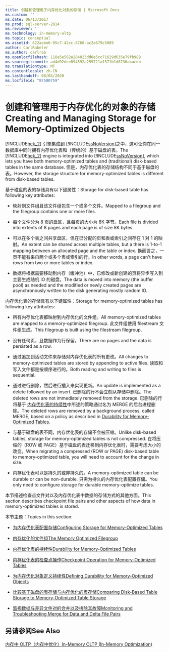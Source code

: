 ```yaml
---
title: 创建和管理用于内存优化对象的存储 | Microsoft Docs
ms.custom: ''
ms.date: 06/13/2017
ms.prod: sql-server-2014
ms.reviewer: ''
ms.technology: in-memory-oltp
ms.topic: conceptual
ms.assetid: 622aabe6-95c7-42cc-8768-ac2e679c5089
author: CarlRabeler
ms.author: carlrab
ms.openlocfilehash: 118e5e582a284023dd8e5cc71629d635e79fb989
ms.sourcegitcommit: ad4d92dce894592a259721a1571b1d8736abacdb
ms.translationtype: MT
ms.contentlocale: zh-CN
ms.lasthandoff: 08/04/2020
ms.locfileid: "87580759"
---
```

# <a name="creating-and-managing-storage-for-memory-optimized-objects"></a><span data-ttu-id="30560-102">创建和管理用于内存优化的对象的存储</span><span class="sxs-lookup"><span data-stu-id="30560-102">Creating and Managing Storage for Memory-Optimized Objects</span></span>
  <span data-ttu-id="30560-103">[!INCLUDE[hek_2](../../includes/hek-2-md.md)] 引擎集成到 [!INCLUDE[ssNoVersion](../../includes/ssnoversion-md.md)]之中，这可让你在同一数据库中同时拥有内存优化表和（传统的）基于磁盘的表。</span><span class="sxs-lookup"><span data-stu-id="30560-103">The [!INCLUDE[hek_2](../../includes/hek-2-md.md)] engine is integrated into [!INCLUDE[ssNoVersion](../../includes/ssnoversion-md.md)], which lets you have both memory-optimized tables and (traditional) disk-based tables in the same database.</span></span> <span data-ttu-id="30560-104">但是，内存优化表的存储结构不同于基于磁盘的表。</span><span class="sxs-lookup"><span data-stu-id="30560-104">However, the storage structure for memory-optimized tables is different from disk-based tables.</span></span>  
  
 <span data-ttu-id="30560-105">基于磁盘的表的存储具有以下键属性：</span><span class="sxs-lookup"><span data-stu-id="30560-105">Storage for disk-based table has following key attributes:</span></span>  
  
-   <span data-ttu-id="30560-106">映射到文件组且该文件组包含一个或多个文件。</span><span class="sxs-lookup"><span data-stu-id="30560-106">Mapped to a filegroup and the filegroup contains one or more files.</span></span>  
  
-   <span data-ttu-id="30560-107">每个文件分为 8 页的盘区，且每页的大小为 8K 字节。</span><span class="sxs-lookup"><span data-stu-id="30560-107">Each file is divided into extents of 8 pages and each page is of size 8K bytes.</span></span>  
  
-   <span data-ttu-id="30560-108">可以在多个表之间共享盘区，但在已分配的页和表或索引之间存在 1 对 1 的映射。</span><span class="sxs-lookup"><span data-stu-id="30560-108">An extent can be shared across multiple tables, but a there is 1-to-1 mapping between an allocated page and the table or index.</span></span> <span data-ttu-id="30560-109">换而言之，一页不能有来自两个或多个表或索引的行。</span><span class="sxs-lookup"><span data-stu-id="30560-109">In other words, a page can't have rows from two or more tables or index.</span></span>  
  
-   <span data-ttu-id="30560-110">数据将根据需要移动到内存（缓冲池）中，已修改或新创建的页将异步写入到主要生成随机 IO 的磁盘。</span><span class="sxs-lookup"><span data-stu-id="30560-110">The data is moved into memory (the buffer pool) as needed and the modified or newly created pages are asynchronously written to the disk generating mostly random IO.</span></span>  
  
 <span data-ttu-id="30560-111">内存优化表的存储具有以下键属性：</span><span class="sxs-lookup"><span data-stu-id="30560-111">Storage for memory-optimized tables has following key attributes:</span></span>  
  
-   <span data-ttu-id="30560-112">所有内存优化表都映射到内存优化的文件组。</span><span class="sxs-lookup"><span data-stu-id="30560-112">All memory-optimized tables are mapped to a memory-optimized filegroup.</span></span> <span data-ttu-id="30560-113">此文件组使用 filestream 文件组生成。</span><span class="sxs-lookup"><span data-stu-id="30560-113">This filegroup is built using the filestream filegroup.</span></span>  
  
-   <span data-ttu-id="30560-114">没有任何页，且数据作为行保留。</span><span class="sxs-lookup"><span data-stu-id="30560-114">There are no pages and the data is persisted as a row.</span></span>  
  
-   <span data-ttu-id="30560-115">通过追加到活动文件来存储对内存优化表的所有更改。</span><span class="sxs-lookup"><span data-stu-id="30560-115">All changes to memory-optimized tables are stored by appending to active files.</span></span> <span data-ttu-id="30560-116">读取和写入文件都是按顺序进行的。</span><span class="sxs-lookup"><span data-stu-id="30560-116">Both reading and writing to files is sequential.</span></span>  
  
-   <span data-ttu-id="30560-117">通过进行删除，然后进行插入来实现更新。</span><span class="sxs-lookup"><span data-stu-id="30560-117">An update is implemented as a delete followed by an insert.</span></span> <span data-ttu-id="30560-118">已删除的行不会立刻从存储中删除。</span><span class="sxs-lookup"><span data-stu-id="30560-118">The deleted rows are not immediately removed from the storage.</span></span> <span data-ttu-id="30560-119">已删除的行将基于 [内存优化表的持续性](memory-optimized-tables.md)中所述的策略通过名为 MERGE 的后台进程删除。</span><span class="sxs-lookup"><span data-stu-id="30560-119">The deleted rows are removed by a background process, called MERGE, based on a policy as described in [Durability for Memory-Optimized Tables](memory-optimized-tables.md).</span></span>  
  
-   <span data-ttu-id="30560-120">与基于磁盘的表不同，内存优化表的存储不会被压缩。</span><span class="sxs-lookup"><span data-stu-id="30560-120">Unlike disk-based tables, storage for memory-optimized tables is not compressed.</span></span> <span data-ttu-id="30560-121">在将压缩的（ROW 或 PAGE）基于磁盘的表迁移到内存优化表时，需要考虑大小的改变。</span><span class="sxs-lookup"><span data-stu-id="30560-121">When migrating a compressed (ROW or PAGE) disk-based table to memory-optimized table, you will need to account for the change in size.</span></span>  
  
-   <span data-ttu-id="30560-122">内存优化表可以是持久的或非持久的。</span><span class="sxs-lookup"><span data-stu-id="30560-122">A memory-optimized table can be durable or can be non-durable.</span></span> <span data-ttu-id="30560-123">只需为持久的内存优化表配置存储。</span><span class="sxs-lookup"><span data-stu-id="30560-123">You only need to configure storage for durable memory-optimize tables.</span></span>  
  
 <span data-ttu-id="30560-124">本节描述检查点文件对以及内存优化表中数据的存储方式的其他方面。</span><span class="sxs-lookup"><span data-stu-id="30560-124">This section describes checkpoint file pairs and other aspects of how data in memory-optimized tables is stored.</span></span>  
  
 <span data-ttu-id="30560-125">本节主题：</span><span class="sxs-lookup"><span data-stu-id="30560-125">Topics in this section:</span></span>  
  
-   [<span data-ttu-id="30560-126">为内存优化表配置存储</span><span class="sxs-lookup"><span data-stu-id="30560-126">Configuring Storage for Memory-Optimized Tables</span></span>](configuring-storage-for-memory-optimized-tables.md)  
  
-   [<span data-ttu-id="30560-127">内存优化的文件组</span><span class="sxs-lookup"><span data-stu-id="30560-127">The Memory Optimized Filegroup</span></span>](the-memory-optimized-filegroup.md)  
  
-   [<span data-ttu-id="30560-128">内存优化表的持续性</span><span class="sxs-lookup"><span data-stu-id="30560-128">Durability for Memory-Optimized Tables</span></span>](memory-optimized-tables.md)  
  
-   [<span data-ttu-id="30560-129">内存优化表的检查点操作</span><span class="sxs-lookup"><span data-stu-id="30560-129">Checkpoint Operation for Memory-Optimized Tables</span></span>](checkpoint-operation-for-memory-optimized-tables.md)  
  
-   [<span data-ttu-id="30560-130">为内存优化对象定义持续性</span><span class="sxs-lookup"><span data-stu-id="30560-130">Defining Durability for Memory-Optimized Objects</span></span>](defining-durability-for-memory-optimized-objects.md)  
  
-   [<span data-ttu-id="30560-131">比较基于磁盘的表存储与内存优化的表存储</span><span class="sxs-lookup"><span data-stu-id="30560-131">Comparing Disk-Based Table Storage to Memory-Optimized Table Storage</span></span>](comparing-disk-based-table-storage-to-memory-optimized-table-storage.md)  
  
-   [<span data-ttu-id="30560-132">监视数据与差异文件对的合并以及排除其故障</span><span class="sxs-lookup"><span data-stu-id="30560-132">Monitoring and Troubleshooting Merge for Data and Delta File Pairs</span></span>](../../database-engine/monitoring-and-troubleshooting-merge-for-data-and-delta-file-pairs.md)  
  
## <a name="see-also"></a><span data-ttu-id="30560-133">另请参阅</span><span class="sxs-lookup"><span data-stu-id="30560-133">See Also</span></span>  
 [<span data-ttu-id="30560-134">内存中 OLTP（内存中优化）</span><span class="sxs-lookup"><span data-stu-id="30560-134">In-Memory OLTP &#40;In-Memory Optimization&#41;</span></span>](in-memory-oltp-in-memory-optimization.md)  
  
  
